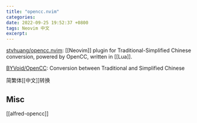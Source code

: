 ```yaml
---
title: "opencc.nvim"
categories: 
date: 2022-09-25 19:52:37 +0800
tags: Neovim 中文
excerpt: 
---
```


[stvhuang/opencc.nvim](https://github.com/stvhuang/opencc.nvim): [[Neovim]] plugin for Traditional-Simplified Chinese conversion, powered by OpenCC, written in [[Lua]].


[BYVoid/OpenCC](https://github.com/BYVoid/OpenCC): Conversion between Traditional and Simplified Chinese

简繁体[[中文]]转换



## Misc

[[alfred-opencc]]



